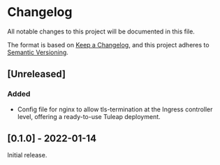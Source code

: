 # Changelog

All notable changes to this project will be documented in this file.

The format is based on [Keep a Changelog](https://keepachangelog.com/en/1.0.0/),
and this project adheres to [Semantic Versioning](https://semver.org/spec/v2.0.0.html).

## [Unreleased]

### Added

- Config file for nginx to allow tls-termination at the Ingress controller level,
  offering a ready-to-use Tuleap deployment.

## [0.1.0] - 2022-01-14

Initial release.